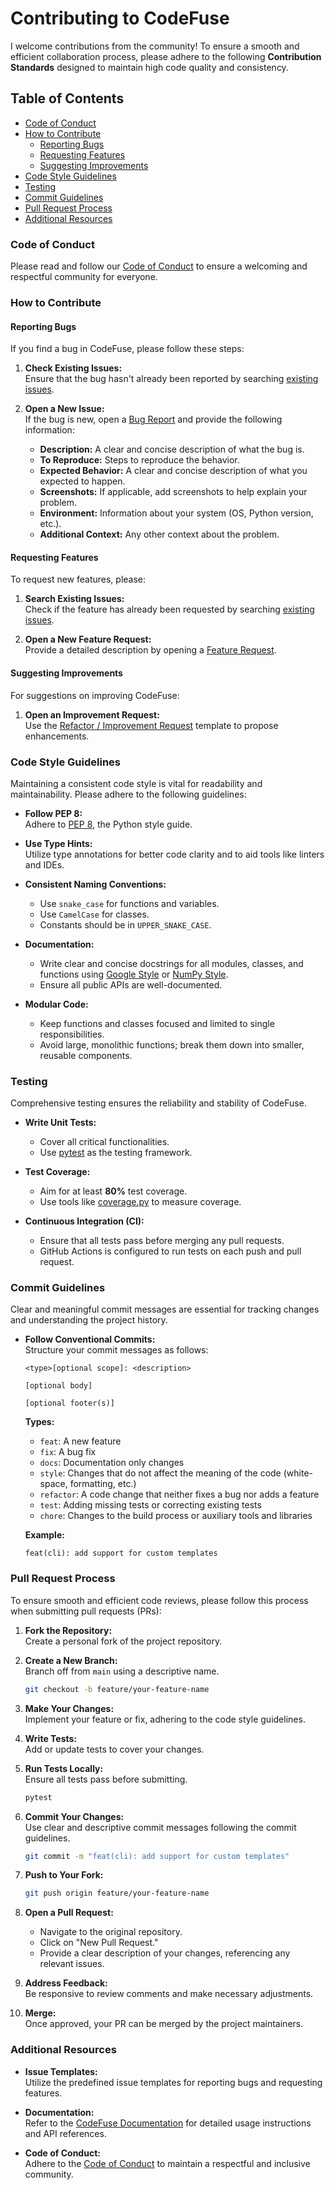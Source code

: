 # Contributing to CodeFuse

I welcome contributions from the community! To ensure a smooth and efficient collaboration process, please adhere to the following **Contribution Standards** designed to maintain high code quality and consistency.

## Table of Contents

- [Code of Conduct](#code-of-conduct)
- [How to Contribute](#how-to-contribute)
  - [Reporting Bugs](#reporting-bugs)
  - [Requesting Features](#requesting-features)
  - [Suggesting Improvements](#suggesting-improvements)
- [Code Style Guidelines](#code-style-guidelines)
- [Testing](#testing)
- [Commit Guidelines](#commit-guidelines)
- [Pull Request Process](#pull-request-process)
- [Additional Resources](#additional-resources)

### Code of Conduct

Please read and follow our [Code of Conduct](CODE_OF_CONDUCT.md) to ensure a welcoming and respectful community for everyone.

### How to Contribute

#### Reporting Bugs

If you find a bug in CodeFuse, please follow these steps:

1. **Check Existing Issues:**  
   Ensure that the bug hasn't already been reported by searching [existing issues](https://github.com/arvedb/CodeFuse/issues).

2. **Open a New Issue:**  
   If the bug is new, open a [Bug Report](https://github.com/arvedb/CodeFuse/issues/new?assignees=&labels=bug&template=bug_report.md&title=) and provide the following information:
   
   - **Description:** A clear and concise description of what the bug is.
   - **To Reproduce:** Steps to reproduce the behavior.
   - **Expected Behavior:** A clear and concise description of what you expected to happen.
   - **Screenshots:** If applicable, add screenshots to help explain your problem.
   - **Environment:** Information about your system (OS, Python version, etc.).
   - **Additional Context:** Any other context about the problem.

#### Requesting Features

To request new features, please:

1. **Search Existing Issues:**  
   Check if the feature has already been requested by searching [existing issues](https://github.com/arvedb/CodeFuse/issues).

2. **Open a New Feature Request:**  
   Provide a detailed description by opening a [Feature Request](https://github.com/arvedb/CodeFuse/issues/new?assignees=&labels=feature%20request&template=feature_request.md&title=).

#### Suggesting Improvements

For suggestions on improving CodeFuse:

1. **Open an Improvement Request:**  
   Use the [Refactor / Improvement Request](https://github.com/arvedb/CodeFuse/issues/new?assignees=&labels=refactor%20improvement%20request&template=refactor_improvement_request.md&title=) template to propose enhancements.

### Code Style Guidelines

Maintaining a consistent code style is vital for readability and maintainability. Please adhere to the following guidelines:

- **Follow PEP 8:**  
  Adhere to [PEP 8](https://pep8.org/), the Python style guide.

- **Use Type Hints:**  
  Utilize type annotations for better code clarity and to aid tools like linters and IDEs.

- **Consistent Naming Conventions:**  
  - Use `snake_case` for functions and variables.
  - Use `CamelCase` for classes.
  - Constants should be in `UPPER_SNAKE_CASE`.

- **Documentation:**  
  - Write clear and concise docstrings for all modules, classes, and functions using [Google Style](https://google.github.io/styleguide/pyguide.html) or [NumPy Style](https://numpydoc.readthedocs.io/en/latest/format.html).
  - Ensure all public APIs are well-documented.

- **Modular Code:**  
  - Keep functions and classes focused and limited to single responsibilities.
  - Avoid large, monolithic functions; break them down into smaller, reusable components.

### Testing

Comprehensive testing ensures the reliability and stability of CodeFuse.

- **Write Unit Tests:**  
  - Cover all critical functionalities.
  - Use [pytest](https://docs.pytest.org/en/stable/) as the testing framework.

- **Test Coverage:**  
  - Aim for at least **80%** test coverage.
  - Use tools like [coverage.py](https://coverage.readthedocs.io/en/coverage-5.5/) to measure coverage.

- **Continuous Integration (CI):**  
  - Ensure that all tests pass before merging any pull requests.
  - GitHub Actions is configured to run tests on each push and pull request.

### Commit Guidelines

Clear and meaningful commit messages are essential for tracking changes and understanding the project history.

- **Follow Conventional Commits:**  
  Structure your commit messages as follows:

  ```
  <type>[optional scope]: <description>

  [optional body]

  [optional footer(s)]
  ```

  **Types:**
  
  - `feat`: A new feature
  - `fix`: A bug fix
  - `docs`: Documentation only changes
  - `style`: Changes that do not affect the meaning of the code (white-space, formatting, etc.)
  - `refactor`: A code change that neither fixes a bug nor adds a feature
  - `test`: Adding missing tests or correcting existing tests
  - `chore`: Changes to the build process or auxiliary tools and libraries

  **Example:**
  
  ```
  feat(cli): add support for custom templates
  ```

### Pull Request Process

To ensure smooth and efficient code reviews, please follow this process when submitting pull requests (PRs):

1. **Fork the Repository:**  
   Create a personal fork of the project repository.

2. **Create a New Branch:**  
   Branch off from `main` using a descriptive name.
   
   ```bash
   git checkout -b feature/your-feature-name
   ```

3. **Make Your Changes:**  
   Implement your feature or fix, adhering to the code style guidelines.

4. **Write Tests:**  
   Add or update tests to cover your changes.

5. **Run Tests Locally:**  
   Ensure all tests pass before submitting.
   
   ```bash
   pytest
   ```

6. **Commit Your Changes:**  
   Use clear and descriptive commit messages following the commit guidelines.
   
   ```bash
   git commit -m "feat(cli): add support for custom templates"
   ```

7. **Push to Your Fork:**  
   ```bash
   git push origin feature/your-feature-name
   ```

8. **Open a Pull Request:**  
   - Navigate to the original repository.
   - Click on "New Pull Request."
   - Provide a clear description of your changes, referencing any relevant issues.

9. **Address Feedback:**  
   Be responsive to review comments and make necessary adjustments.

10. **Merge:**  
    Once approved, your PR can be merged by the project maintainers.

### Additional Resources

- **Issue Templates:**  
  Utilize the predefined issue templates for reporting bugs and requesting features.

- **Documentation:**  
  Refer to the [CodeFuse Documentation](https://github.com/arvedb/CodeFuse/wiki) for detailed usage instructions and API references.

- **Code of Conduct:**  
  Adhere to the [Code of Conduct](/CODE_OF_CONDUCT.md) to maintain a respectful and inclusive community.